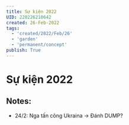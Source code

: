 ```yaml
---
title: Sự kiện 2022
UID: 220226210642
created: 26-Feb-2022
tags:
  - 'created/2022/Feb/26'
  - 'garden'
  - 'permanent/concept'
publish: True
---
```

# Sự kiện 2022

## Notes:
- 24/2: Nga tấn công Ukraina -> Đánh DUMP?
